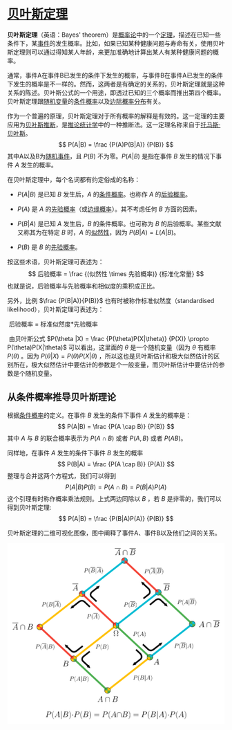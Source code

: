 # [贝叶斯定理](https://zh.wikipedia.org/wiki/贝叶斯定理)

**贝叶斯定理**（英语：Bayes' theorem）是[概率论](https://zh.wikipedia.org/wiki/概率論)中的一个[定理](https://zh.wikipedia.org/wiki/定理)，描述在已知一些条件下，某[事件](https://zh.wikipedia.org/wiki/事件_(概率论))的发生概率。比如，如果已知某种健康问题与寿命有关，使用贝叶斯定理则可以通过得知某人年龄，来更加准确地计算出某人有某种健康问题的概率。

通常，事件A在事件B已发生的条件下发生的概率，与事件B在事件A已发生的条件下发生的概率是不一样的。然而，这两者是有确定的关系的，贝叶斯定理就是这种关系的陈述。贝叶斯公式的一个用途，即透过已知的三个概率而推出第四个概率。贝叶斯定理跟[随机变量](https://zh.wikipedia.org/wiki/隨機變量)的[条件概率](https://zh.wikipedia.org/wiki/條件機率)以及[边际概率分布](https://zh.wikipedia.org/wiki/联合分布)有关。

作为一个普遍的原理，贝叶斯定理对于所有概率的解释是有效的。这一定理的主要应用为[贝叶斯推断](https://zh.wikipedia.org/wiki/贝叶斯推断)，是[推论统计学](https://zh.wikipedia.org/wiki/推論統計學)中的一种推断法。这一定理名称来自于[托马斯·贝叶斯](https://zh.wikipedia.org/wiki/托马斯·贝叶斯)。
$$
P(A|B) = \frac {P(A)P(B|A)} {P(B)}
$$
其中A以及B为[随机事件](https://zh.wikipedia.org/wiki/随机事件)，且 $P(B)$ 不为零。$P(A|B)$ 是指在事件 $B$ 发生的情况下事件 $A$ 发生的概率。

在贝叶斯定理中，每个名词都有约定俗成的名称：

- $P(A|B)$ 是已知 $B$ 发生后，$A$ 的[条件概率](https://zh.wikipedia.org/wiki/条件概率)。也称作 $A$ 的[后验概率](https://zh.wikipedia.org/wiki/后验概率)。

- $P(A)$ 是 $A$ 的[先验概率](https://zh.wikipedia.org/wiki/先验概率)（或[边缘概率](https://zh.wikipedia.org/wiki/边缘概率)）。其不考虑任何 $B$ 方面的因素。
- $P(B|A)$ 是已知 $A$ 发生后，$B$ 的条件概率。也可称为 $B$ 的后验概率。某些文献又称其为在特定 $B$ 时，$A$ 的[似然性](https://zh.wikipedia.org/wiki/似然函数)，因为 $P(B|A) = L(A|B)$。
- $P(B)$ 是 $B$ 的[先验概率](https://zh.wikipedia.org/wiki/先验概率)。

按这些术语，贝叶斯定理可表述为：
$$
后验概率 = \frac {(似然性 \times 先验概率)} {标准化常量}
$$
也就是说，后验概率与先验概率和相似度的乘积成正比。

另外，比例 $\frac {P(B|A)}{P(B)}$ 也有时被称作标准似然度（standardised likelihood），贝叶斯定理可表述为：

​	后验概率 = 标准似然度*先验概率

​	由贝叶斯公式 $P(\theta |X) = \frac {P(\theta)P(X|\theta)} {P(X)} \propto P(\theta)P(X|\theta)$ 可以看出，这里面的 $\theta$ 是一个随机变量（因为 $\theta$ 有概率 $P(\theta)$ 。因为 $P(\theta |X) = P(\theta) P(X|\theta)$ ，所以这也是贝叶斯估计和极大似然估计的区别所在，极大似然估计中要估计的参数是个一般变量，而贝叶斯估计中要估计的参数是个随机变量。

## 从条件概率推导贝叶斯理论

根据[条件概率](https://zh.wikipedia.org/wiki/条件概率)的定义。在事件 $B$ 发生的条件下事件 $A$ 发生的概率是：
$$
P(A|B) = \frac {P(A \cap B)} {P(B)}
$$
其中 $A$ 与 $B$ 的联合概率表示为 $P(A \cap B)$ 或者 $P(A,B)$ 或者 $P(AB)$。

同样地，在事件 $A$ 发生的条件下事件  $B$  发生的概率
$$
P(B|A) = \frac {P(A \cap B)} {P(A)}
$$
整理与合并这两个方程式，我们可以得到
$$
P(A|B)P(B) = P(A \cap B) = P(B|A)P(A)
$$
这个引理有时称作概率乘法规则。上式两边同除以 $B$ ，若  $B$  是非零的，我们可以得到贝叶斯定理:
$$
P(A|B) = \frac {P(B|A)P(A)} {P(B)}
$$


贝叶斯定理的二维可视化图像，图中阐释了事件A、事件B以及他们之间的关系。

![](%E8%B4%9D%E5%8F%B6%E6%96%AF%E5%AE%9A%E7%90%86%E7%9A%84%E4%BA%8C%E7%BB%B4%E5%8F%AF%E8%A7%86%E5%8C%96%E5%9B%BE%E5%83%8F%EF%BC%8C%E5%9B%BE%E4%B8%AD%E9%98%90%E9%87%8A%E4%BA%86%E4%BA%8B%E4%BB%B6A%E3%80%81%E4%BA%8B%E4%BB%B6B%E4%BB%A5%E5%8F%8A%E4%BB%96%E4%BB%AC%E4%B9%8B%E9%97%B4%E7%9A%84%E5%85%B3%E7%B3%BB.svg)